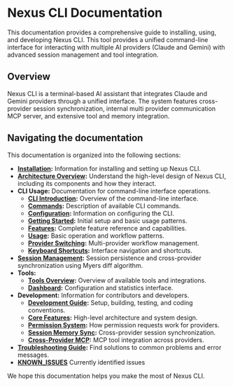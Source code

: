 # Nexus CLI Documentation

This documentation provides a comprehensive guide to installing, using, and developing Nexus CLI. This tool provides a unified command-line interface for interacting with multiple AI providers (Claude and Gemini) with advanced session management and tool integration.

## Overview

Nexus CLI is a terminal-based AI assistant that integrates Claude and Gemini providers through a unified interface. The system features cross-provider session synchronization, internal multi provider communication MCP server, and extensive tool and memory integration.

## Navigating the documentation

This documentation is organized into the following sections:

- **[Installation](./installation.md):** Information for installing and setting up Nexus CLI.
- **[Architecture Overview](./architecture.md):** Understand the high-level design of Nexus CLI, including its components and how they interact.
- **CLI Usage:** Documentation for command-line interface operations.
  - **[CLI Introduction](./cli/index.md):** Overview of the command-line interface.
  - **[Commands](./cli/commands.md):** Description of available CLI commands.
  - **[Configuration](./cli/configuration.md):** Information on configuring the CLI.
  - **[Getting Started](./cli/getting-started.md):** Initial setup and basic usage patterns.
  - **[Features](./cli/features.md):** Complete feature reference and capabilities.
  - **[Usage](./cli/usage.md):** Basic operation and workflow patterns.
  - **[Provider Switching](./cli/provider-switching.md):** Multi-provider workflow management.
  - **[Keyboard Shortcuts](./cli/keyboard-shortcuts.md):** Interface navigation and shortcuts.
- **[Session Management](./cli/session-management.md):** Session persistence and cross-provider synchronization using Myers diff algorithm.
- **Tools:**
  - **[Tools Overview](./tools/index.md):** Overview of available tools and integrations.
  - **[Dashboard](./tools/dashboard.md):** Configuration and statistics interface.
- **Development:** Information for contributors and developers.
  - **[Development Guide](./developers/README.md):** Setup, building, testing, and coding conventions.
  - **[Core Features](./developers/core-features.md):** High-level architecture and system design.
  - **[Permission System](./developers/permission-system.md):** How permission requests work for providers.
  - **[Session Memory Sync](./developers/session-memory-sync.md):** Cross-provider session synchronization.
  - **[Cross-Provider MCP](./developers/cross-provider-mcp.md):** MCP tool integration across providers.
- **[Troubleshooting Guide](./troubleshooting.md):** Find solutions to common problems and error messages.
- **[KNOWN_ISSUES](./KNOWN_ISSUES.md)** Currently identified issues

We hope this documentation helps you make the most of Nexus CLI.
